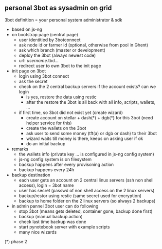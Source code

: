 ## personal 3bot as sysadmin on grid

3bot definition = your personal system administrator & sdk 
	
- based on js-ng
- on bootstrap page (central page)
	- user identitied by 3botconnect
	- ask node id or farmer id (optional, otherwise from pool in Ghent)
	- ask which branch (master or development)
	- deploy the 3bot (always newest code)
	- url: $username.$tbd... 
	- redirect user to own 3bot to the init page
- init page on 3bot
	- login using 3bot connect
	- ask the secret
	- check on the 2 central backup servers if the account exists? can we login
		- is yes, restore the data using restic
		- after the restore the 3bot is all back with all info, scripts, wallets, ...
	- if first time, so 3bot did not exist yet (create wizard)
		- create account on stellar + dash(\*) + dgb(\*) for this 3bot (need helper service for this)
		- create the wallets on the 3bot
		- ask user to send some money (tft(a) or dgb or dash) to their 3bot
		- wizard waits till money is there, keeps on asking user if ok
		- do an initial backup
- remarks
	- the wallets info (private key ... is configured in js-ng config system)
	- js-ng config system is on filesystem
	- backup happens after every provisoning action
	- backup happens every 24h
- backup destination
	- each user gets an account on 2 central linux servers (ssh non shell access), login = 3bot name
	- user has secret (passwd of non shell access on the 2 linux servers)
	- backup/restor using restic (same secret used for encryption)
	- backup to home folder on the 2 linux servers (so always 2 backups)
- in admin pannel 3bot user can do following
	- stop 3bot (means gets deleted, container gone, backup done first)
	- backup (manual backup action)
	- check last time backup was done
	- start pynotebook server with example scripts
	- many nice wizards
	
(\*) phase 2
